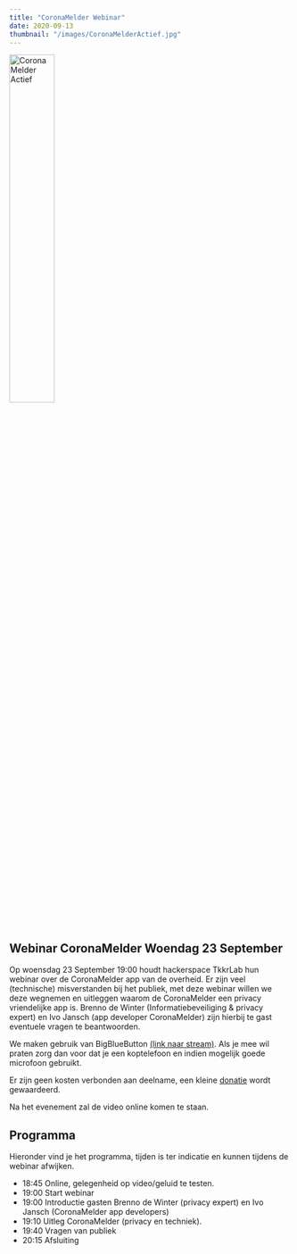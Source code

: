 ```yaml
---
title: "CoronaMelder Webinar"
date: 2020-09-13
thumbnail: "/images/CoronaMelderActief.jpg"
---
```


<img alt="CoronaMelder Actief" src="/images/CoronaMelderActief.jpg" height="40%" width="40%" align="middle">

## Webinar CoronaMelder Woendag 23 September


Op woensdag 23 September 19:00 houdt hackerspace TkkrLab hun webinar over de CoronaMelder app van de overheid. Er zijn veel (technische) misverstanden bij het publiek, met deze webinar willen we deze wegnemen en uitleggen waarom de CoronaMelder een privacy vriendelijke app is. Brenno de Winter (Informatiebeveiliging & privacy expert) en Ivo Jansch (app developer CoronaMelder) zijn hierbij te gast eventuele vragen te beantwoorden. 


We maken gebruik van BigBlueButton [(link naar stream)](https://bbb.do.speakup.nl/b/dav-q92-wm3). Als je mee wil praten zorg dan voor dat je een koptelefoon en indien mogelijk goede microfoon gebruikt.

Er zijn geen kosten verbonden aan deelname, een kleine [donatie](https://bunq.me/tkkrlab/5/Webinar%20CoronaMelder) wordt gewaardeerd.

Na het evenement zal de video online komen te staan.

## Programma
Hieronder vind je het programma, tijden is ter indicatie en kunnen tijdens de webinar afwijken.

* 18:45 Online, gelegenheid op video/geluid te testen.
* 19:00 Start webinar
* 19:00 Introductie gasten Brenno de Winter (privacy expert) en Ivo Jansch (CoronaMelder app developers)
* 19:10 Uitleg CoronaMelder (privacy en techniek).
* 19:40 Vragen van publiek
* 20:15 Afsluiting
